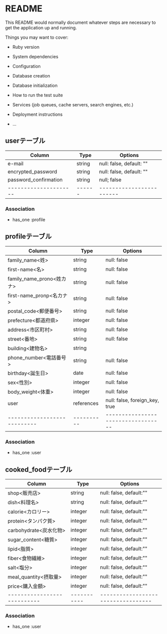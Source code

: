 # README

This README would normally document whatever steps are necessary to get the
application up and running.

Things you may want to cover:

* Ruby version

* System dependencies

* Configuration

* Database creation

* Database initialization

* How to run the test suite

* Services (job queues, cache servers, search engines, etc.)

* Deployment instructions

* ...


## userテーブル
|Column               |Type  |Options                 |
|---------------------|------|------------------------|
|e-mail               |string|null: false, default: ""|
|encrypted_password   |string|null: false, default: ""|
|password_confirmation|string|null; false             |
|---------------------|------|------------------------|

### Association
- has_one :profile

## profileテーブル
|Column                     |Type      |Options                           |
|---------------------------|----------|----------------------------------|
|family_name<姓>            |string    |null: false                       |
|first-name<名>             |string    |null: false                       |
|family_name_prono<姓カナ>  |string    |null: false                       |
|first-name_pronp<名カナ>   |string    |null: false                       |
|postal_code<郵便番号>      |string    |null: false                       |
|prefecture<都道府県>       |integer   |null: false                       |
|address<市区町村>          |string    |null: false                       |
|street<番地>               |string    |null: false                       |
|building<建物名>           |string    |                                  |
|phone_number<電話番号>     |string    |null: false                       |
|birthday<誕生日>           |date      |null: false                       |
|sex<性別>                  |integer   |null: false                       |
|body_weight<体重>          |integer   |null: false                       |
|user                       |references|null: false, foreign_key, true    |
|---------------------------|----------|----------------------------------|

### Association
- has_one :user



## cooked_foodテーブル
|Column                     |Type      |Options                            |
|---------------------------|-----------|----------------------------------|
|shop<販売店>               |string     |null: false, default:""           |
|dish<料理名>               |string     |null: false, default:""           |
|calorie<カロリー>          |integer    |null: false, default:""           |
|protein<タンパク質>        |integer    |null: false, default:""           |
|carbohydrate<炭水化物>     |integer    |null: false, default:""           |
|sugar_content<糖質>        |integer    |null: false, default:""           |
|lipid<脂質>                |integer    |null: false, default:""           |
|fiber<食物繊維>            |integer    |null: false, default:""           |
|salt<塩分>                 |integer    |null: false, default:""           |
|meal_quantity<摂取量>      |integer    |null: false, default:""           |
|price<購入金額>            |integer    |null: false, default:""           |
|---------------------------|-----------|----------------------------------|

### Association
- has_one :user